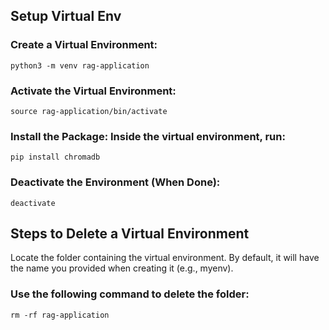 ## Setup Virtual Env

### Create a Virtual Environment:
```
python3 -m venv rag-application
```
### Activate the Virtual Environment:
```
source rag-application/bin/activate
```
### Install the Package: Inside the virtual environment, run:
```
pip install chromadb
```
### Deactivate the Environment (When Done):
```
deactivate
```

## Steps to Delete a Virtual Environment
Locate the folder containing the virtual environment. By default, it will have the name you provided when creating it (e.g., myenv).

### Use the following command to delete the folder:

```
rm -rf rag-application
```
